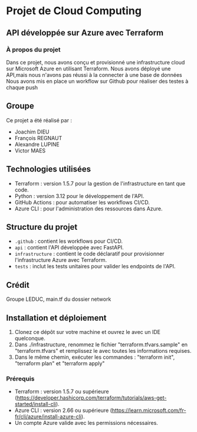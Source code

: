 # Projet de Cloud Computing
## API développée sur Azure avec Terraform

### À propos du projet


Dans ce projet, nous avons conçu et provisionné une infrastructure cloud sur Microsoft Azure en utilisant Terraform. 
Nous avons déployé une API,mais nous n'avons pas réussi à la connecter à une base de données 
Nous avons mis en place un workflow sur Github pour réaliser des testes à chaque push

## Groupe

Ce projet a été réalisé par :

- Joachim DIEU
- François REGNAUT
- Alexandre LUPINE
- Victor MAES

## Technologies utilisées

- Terraform : version 1.5.7 pour la gestion de l'infrastructure en tant que code.
- Python : version 3.12 pour le développement de l'API.
- GitHub Actions : pour automatiser les workflows CI/CD.
- Azure CLI : pour l'administration des ressources dans Azure.


## Structure du projet

- `.github` : contient les workflows pour CI/CD.
- `api` : contient l'API développée avec FastAPI.
- `infrastructure` : contient le code déclaratif pour provisionner l'infrastructure Azure avec Terraform.
- `tests` : inclut les tests unitaires pour valider les endpoints de l'API.

## Crédit

Groupe LEDUC, main.tf du dossier network

## Installation et déploiement

1. Clonez ce dépôt sur votre machine et ouvrez le avec un IDE quelconque.
2. Dans ./infrastructure, renommez le fichier "terraform.tfvars.sample" en "terraform.tfvars" et remplissez le avec toutes les informations requises.
3. Dans le même chemin, exécuter les commandes : "terraform init", "terraform plan" et "terraform apply"

### Prérequis

- Terraform : version 1.5.7 ou supérieure (https://developer.hashicorp.com/terraform/tutorials/aws-get-started/install-cli).
- Azure CLI : version 2.66 ou supérieure (https://learn.microsoft.com/fr-fr/cli/azure/install-azure-cli).
- Un compte Azure valide avec les permissions nécessaires.